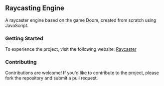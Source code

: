 ## Raycasting Engine

A raycaster engine based on the game Doom, created from scratch using JavaScript.

### Getting Started

To experience the project, visit the following website:
[Raycaster](https://htmlpreview.github.io/?https://github.com/dalton02/raycasting/blob/main/pagina.html)

### Contributing

Contributions are welcome! If you'd like to contribute to the project, please fork the repository and submit a pull request.


